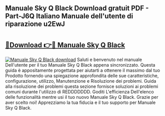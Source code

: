 ## Manuale Sky Q Black Download gratuit PDF - Part-J6Q Italiano Manuale dell'utente di riparazione u2EwJ

# <h2><a href="http://dfbbax.blite.top/?on=Manuale+Sky+Q+Black">🔗Download 👉🔴 Manuale Sky Q Black</a></h2>

[![Manuale Sky Q Black download](https://i.imgur.com/lujVjoI.png)](http://dfbbax.blite.top/?on=Manuale+Sky+Q+Black)
Saluti e benvenuto nel manuale Dell'utente per il tuo Manuale Sky Q Black appena sincronizzato. Questa guida è appositamente progettata per aiutarti a ottenere il massimo dal tuo Prodotto fornendo una spiegazione approfondita delle sue caratteristiche, configurazione, utilizzo, Manutenzione e Risoluzione dei problemi. Guida alla risoluzione dei problemi questa sezione fornisce soluzioni ai problemi comuni durante l'utilizzo di REDDDDDDD. Goditi L'efficienza Dell'elenco delle funzionalità mentre usi il tuo nuovo Manuale Sky Q Black. Grazie per aver scelto noi! Apprezziamo la tua fiducia e il tuo supporto per Manuale Sky Q Black.
